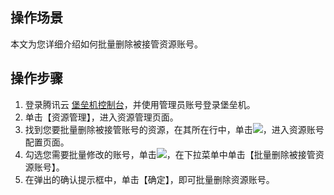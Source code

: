 ## 操作场景

本文为您详细介绍如何批量删除被接管资源账号。


## 操作步骤



1. 登录腾讯云 [堡垒机控制台](https://console.cloud.tencent.com/cds/dasb)，并使用管理员账号登录堡垒机。
2. 单击【资源管理】，进入资源管理页面。
3. 找到您要批量删除被接管账号的资源，在其所在行中，单击<img src="https://main.qcloudimg.com/raw/65e928da9a4fb2d34e214b4496ffb3c1.gif"  style="margin:0;">，进入资源账号配置页面。
4. 勾选您需要批量修改的账号，单击<img src="https://main.qcloudimg.com/raw/4c87864231ce782c9ed33f1f0ef34333.png" style="margin:0;">，在下拉菜单中单击【批量删除被接管资源账号】。
5. 在弹出的确认提示框中，单击【确定】，即可批量删除资源账号。

